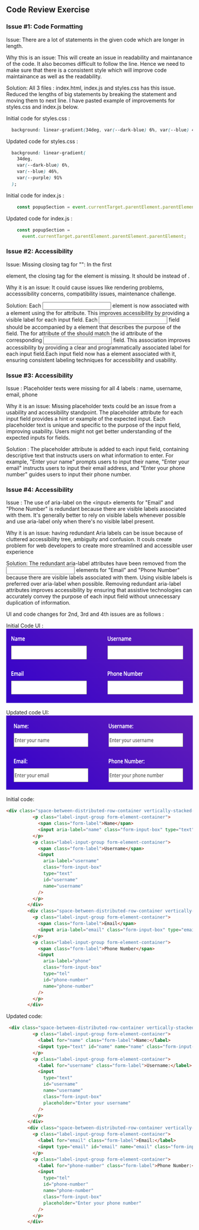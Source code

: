 ## Code Review Exercise

### Issue #1: Code Formatting

Issue: There are a lot of statements in the given code which are longer in length.

Why this is an issue: This will create an issue in readability and maintanance of the code. It also becomes difficult to follow the line. Hence we need to make sure that there is a consistent style which will improve code maintainance as well as the readability.

Solution: All 3 files : index.html, index.js and styles.css has this issue. Reduced the lengths of big statements by breaking the statement and moving them to next line. I have pasted example of improvements for styles.css and index.js below.

Initial code for styles.css :

```css
  background: linear-gradient(34deg, var(--dark-blue) 6%, var(--blue) 46%, var(--purple) 91%);
```

Updated code for styles.css :

```css
  background: linear-gradient(
    34deg,
    var(--dark-blue) 6%,
    var(--blue) 46%,
    var(--purple) 91%
  );
```
Initial code for index.js :

```javascript
    const popupSection = event.currentTarget.parentElement.parentElement.parentElement;
```

Updated code for index.js :

```javascript
    const popupSection =
      event.currentTarget.parentElement.parentElement.parentElement;
```


### Issue #2: Accessibility

Issue: Missing closing tag for "<label>": In the first <p> element, the closing tag for the <label> element is missing. It should be </label> instead of </span>. 

Why it is an issue: It could cause issues like rendering problems, accesssibility concerns, compatibility issues, maintenance challenge.

Solution: Each <input> element is now associated with a <label> element using the for attribute. This improves accessibility by providing a visible label for each input field. Each <input> field should be accompanied by a <label> element that describes the purpose of the field. The for attribute of the <label> should match the id attribute of the corresponding <input> field. This association improves accessibility by providing a clear and programmatically associated label for each input field.Each input field now has a <label> element associated with it, ensuring consistent labeling techniques for accessibility and usability.



### Issue #3: Accessibility

Issue : Placeholder texts were missing for all 4 labels : name, username, email, phone

Why it is an issue: Missing placeholder texts could be an issue from a usability and accessibility standpoint. The placeholder attribute for each input field provides a hint or example of the expected input. Each placeholder text is unique and specific to the purpose of the input field, improving usability. Users might not get better understanding of the expected inputs for fields.

Solution : The placeholder attribute is added to each input field, containing descriptive text that instructs users on what information to enter. For example, "Enter your name" prompts users to input their name, "Enter your email" instructs users to input their email address, and "Enter your phone number" guides users to input their phone number.


### Issue #4: Accessibility


Issue : The use of aria-label on the \<input\> elements for "Email" and "Phone Number" is redundant because there are visible labels associated with them. It's generally better to rely on visible labels whenever possible and use aria-label only when there's no visible label present.

Why it is an issue: having redundant Aria labels can be issue because of cluttered accessibility tree, ambiguity and confusion. It couls create problem for web developers to create more streamlined and accessible user experience

Solution: The redundant aria-label attributes have been removed from the <input> elements for "Email" and "Phone Number" because there are visible labels associated with them. Using visible labels is preferred over aria-label when possible. Removing redundant aria-label attributes improves accessibility by ensuring that assistive technologies can accurately convey the purpose of each input field without unnecessary duplication of information.


UI and code changes for 2nd, 3rd and 4th issues are as follows : 


Initial Code UI : 
<img src="../images/before_label.png" height=200 alt="screenshot showing an aaccessibility issue on the image with the close button">

Updated code UI: 
<img src="../images/after_label.png" height=200 alt="screenshot showing an aaccessibility issue on the image with the close button">

Initial code:

```html
<div class="space-between-distributed-row-container vertically-stacked-sm-screen-container">
          <p class="label-input-group form-element-container">
            <span class="form-label">Name</span>
            <input aria-label="name" class="form-input-box" type="text" id="name" name="name" />
          </p>
          <p class="label-input-group form-element-container">
            <span class="form-label">Username</span>
            <input
              aria-label="username"
              class="form-input-box"
              type="text"
              id="username"
              name="username"
            />
          </p>
        </div>
        <div class="space-between-distributed-row-container vertically-stacked-sm-screen-container">
          <p class="label-input-group form-element-container">
            <span class="form-label">Email</span>
            <input aria-label="email" class="form-input-box" type="email" id="email" name="email" />
          </p>
          <p class="label-input-group form-element-container">
            <span class="form-label">Phone Number</span>
            <input
              aria-label="phone"
              class="form-input-box"
              type="tel"
              id="phone-number"
              name="phone-number"
            />
          </p>
        </div>
```

Updated code:

```html
 <div class="space-between-distributed-row-container vertically-stacked-sm-screen-container">
          <p class="label-input-group form-element-container">
            <label for="name" class="form-label">Name:</label>
            <input type="text" id="name" name="name" class="form-input-box" placeholder="Enter your name" />
          </p>
          <p class="label-input-group form-element-container">
            <label for="username" class="form-label">Username:</label>
            <input
              type="text"
              id="username"
              name="username"
              class="form-input-box"
              placeholder="Enter your username"
            />
          </p>          
        </div>
        <div class="space-between-distributed-row-container vertically-stacked-sm-screen-container">
          <p class="label-input-group form-element-container">
            <label for="email" class="form-label">Email:</label>
            <input type="email" id="email" name="email" class="form-input-box" placeholder="Enter your email" />
          </p>
          <p class="label-input-group form-element-container">
            <label for="phone-number" class="form-label">Phone Number:</label>
            <input
              type="tel"
              id="phone-number"
              name="phone-number"
              class="form-input-box"
              placeholder="Enter your phone number"
            />
          </p>
        </div>
```